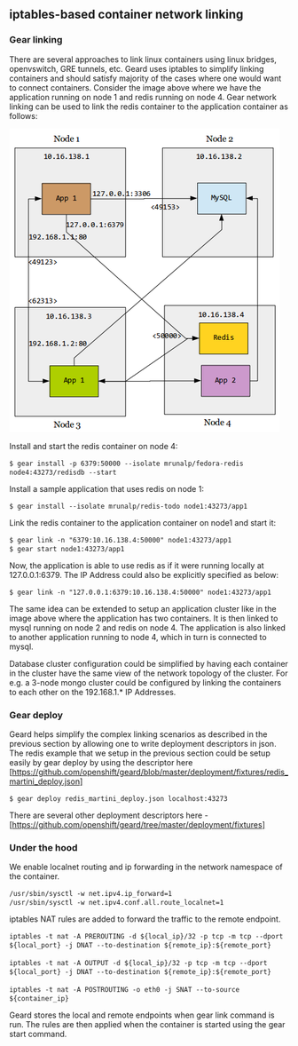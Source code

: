 ## iptables-based container network linking


### Gear linking

There are several approaches to link linux containers using linux bridges, openvswitch, GRE tunnels, etc. Geard uses iptables to simplify linking containers and should satisfy majority of the cases where one would want to connect containers. Consider the image above where we have the application running on node 1 and redis running on node 4. Gear network linking can be used to link the redis container to the application container as follows: 

![network_links](./network_links.png "Network Links")

Install and start the redis container on node 4:

    
    $ gear install -p 6379:50000 --isolate mrunalp/fedora-redis node4:43273/redisdb --start
    

Install a sample application that uses redis on node 1:

    $ gear install --isolate mrunalp/redis-todo node1:43273/app1
    
Link the redis container to the application container on node1 and start it:
    
    $ gear link -n "6379:10.16.138.4:50000" node1:43273/app1
    $ gear start node1:43273/app1 
    
Now, the application is able to use redis as if it were running locally at 127.0.0.1:6379.
The IP Address could also be explicitly specified as below:

    $ gear link -n "127.0.0.1:6379:10.16.138.4:50000" node1:43273/app1

The same idea can be extended to setup an application cluster like in the image above where the application has two containers. It is then linked to mysql running on node 2 and redis on node 4. The application is also linked to another application running to node 4, which in turn is connected to mysql. 

Database cluster configuration could be simplified by having each container in the cluster have the same view of
the network topology of the cluster. For e.g. a 3-node mongo cluster could be configured by linking the containers to each other on the 192.168.1.* IP Addresses.

### Gear deploy

Geard helps simplify the complex linking scenarios as described in the previous section by allowing one to write deployment descriptors in json. The redis example that we setup in the previous section could be setup easily by
gear deploy by using the descriptor here [https://github.com/openshift/geard/blob/master/deployment/fixtures/redis_martini_deploy.json]

    $ gear deploy redis_martini_deploy.json localhost:43273
    
There are several other deployment descriptors here - [https://github.com/openshift/geard/tree/master/deployment/fixtures]

    
### Under the hood

We enable localnet routing and ip forwarding in the network namespace of the container.

    /usr/sbin/sysctl -w net.ipv4.ip_forward=1
    /usr/sbin/sysctl -w net.ipv4.conf.all.route_localnet=1
    
iptables NAT rules are added to forward the traffic to the remote endpoint.

    iptables -t nat -A PREROUTING -d ${local_ip}/32 -p tcp -m tcp --dport ${local_port} -j DNAT --to-destination ${remote_ip}:${remote_port}

    iptables -t nat -A OUTPUT -d ${local_ip}/32 -p tcp -m tcp --dport ${local_port} -j DNAT --to-destination ${remote_ip}:${remote_port}

    iptables -t nat -A POSTROUTING -o eth0 -j SNAT --to-source ${container_ip}
    

Geard stores the local and remote endpoints when gear link command is run. The rules are then applied when
the container is started using the gear start command.
